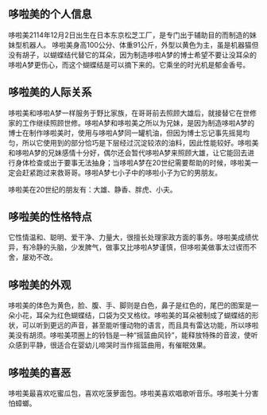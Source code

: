 ## 哆啦美的个人信息

哆啦美2114年12月2日出生在日本东京松芝工厂，是专门出于辅助目的而制造的妹妹型机器人。 哆啦美身高100公分、体重91公斤，外型以黄色为主，虽是机器猫但没有胡子，以蝴蝶结代替它的耳朵，因为制造哆啦A梦的博士希望不要让没耳朵的哆啦A梦更伤心，而这个蝴蝶结是可以摘下来的。它乘坐的时光机是郁金香号。

## 哆啦美的人际关系

哆啦美和哆啦A梦一样服务于野比家族，在哥哥前去照顾大雄后，就接替它在世修家的工作继续照顾世修。哆啦A梦和哆啦美之所以为兄妹，是因为制造哆啦A梦的博士在制作哆啦美时，使用与哆啦A梦同一罐机油，但因为博士忘记事先摇晃均匀，所以它使用到的部分恰巧是下层经过沉淀较浓的油料，因此性能较好。哆啦美和哆啦A梦的兄妹感情十分好，偶尔还会暂代哆啦A梦来照顾大雄，让它能回去进行身体检查或出于要事无法抽身；当哆啦A梦在20世纪需要帮助的时候，哆啦美一定会赶紧跑过来救哥哥。哆啦A梦七小子中的哆啦小子为它的男朋友。

哆啦美在20世纪的朋友有：大雄、静香、胖虎、小夫。

## 哆啦美的性格特点

它性情温和、聪明、爱干净、力量大，很擅长处理家政方面的事务。哆啦美成绩优异，有冷静的头脑，少发脾气，做事又比哆啦A梦谨慎，但哆啦美做事太过锲而不舍，屡劝不改。

## 哆啦美的外观

哆啦美的体色为黄色，脸、腹、手、脚则是白色，鼻子是红色的，尾巴的图案是一朵小花，耳朵为红色蝴蝶结，口袋为交叉格纹。哆啦美的耳朵被制成了蝴蝶结的形状，可以听到更远的声音，甚至能听懂动物的语言，而且具有雷达功能，所以哆啦美没有胡须。哆啦美项圈上的铃铛是一种“摇篮曲风铃”，能释放特殊的音波，使听众感到平静，很适合在婴幼儿啼哭时当作摇篮曲用，有催眠效果。

## 哆啦美的喜恶

哆啦美最喜欢吃蜜瓜包，喜欢吃菠萝面包。哆啦美喜欢唱歌听音乐。哆啦美十分害怕蟑螂。